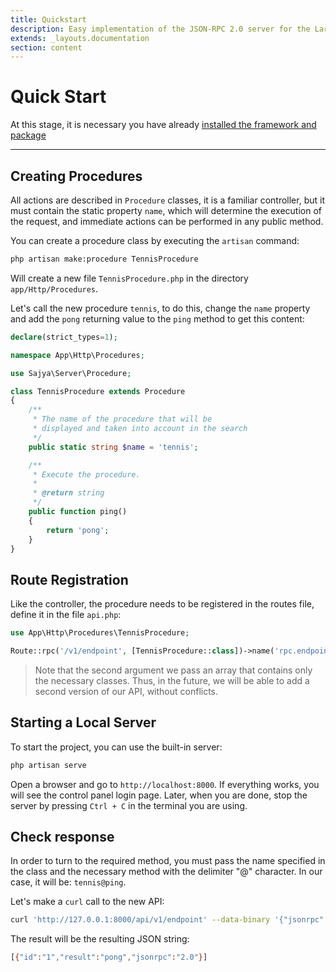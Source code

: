 ```yaml
---
title: Quickstart
description: Easy implementation of the JSON-RPC 2.0 server for the Laravel framework.
extends: _layouts.documentation
section: content
---
```


# Quick Start

At this stage, it is necessary you have already [installed the framework and package](/docs/installation)

----


## Creating Procedures

All actions are described in `Procedure` classes, it is a familiar controller, but it must contain the static property `name`, which will determine the execution of the request, and immediate actions can be performed in any public method.

You can create a procedure class by executing the `artisan` command:

```bash
php artisan make:procedure TennisProcedure
```

Will create a new file `TennisProcedure.php` in the directory `app/Http/Procedures`.

Let's call the new procedure `tennis`, to do this, change the `name` property and add the `pong` returning value to the `ping` method to get this content:


```php
declare(strict_types=1);

namespace App\Http\Procedures;

use Sajya\Server\Procedure;

class TennisProcedure extends Procedure
{
    /**
     * The name of the procedure that will be
     * displayed and taken into account in the search
     */
    public static string $name = 'tennis';

    /**
     * Execute the procedure.
     *
     * @return string
     */
    public function ping()
    {
        return 'pong';
    }
}
```

## Route Registration

Like the controller, the procedure needs to be registered in the routes file, define it in the file `api.php`:

```php
use App\Http\Procedures\TennisProcedure;

Route::rpc('/v1/endpoint', [TennisProcedure::class])->name('rpc.endpoint');
```

> Note that the second argument we pass an array that contains only the necessary classes. Thus, in the future, we will be able to add a second version of our API, without conflicts.


## Starting a Local Server

To start the project, you can use the built-in server:
```bash
php artisan serve
```

Open a browser and go to `http://localhost:8000`. If everything works, you will see the control panel login page. Later, when you are done, stop the server by pressing `Ctrl + C` in the terminal you are using.

## Check response 

In order to turn to the required method, you must pass the name specified in the class and the necessary method with the delimiter "@" character. In our case, it will be: `tennis@ping`.

Let's make a `curl` call to the new API:

```bash
curl 'http://127.0.0.1:8000/api/v1/endpoint' --data-binary '{"jsonrpc":"2.0","method":"tennis@ping","params":[],"id" : 1}'
```

The result will be the resulting JSON string:
```bash
[{"id":"1","result":"pong","jsonrpc":"2.0"}]
```

